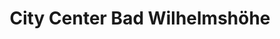 ---
title: "City Center Bad Wilhelmshöhe"
url: /kassel/city-center-bad-wilhelmshoehe/
shop: Einkaufszentrum
---